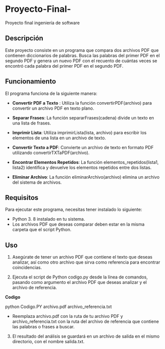 # Proyecto-Final-
Proyecto final ingeniería de software

## Descripción
Este proyecto consiste en un programa que compara dos archivos PDF que contienen diccionarios de palabras. Busca las palabras del primer PDF en el segundo PDF y genera un nuevo PDF con el recuento de cuántas veces se encontró cada palabra del primer PDF en el segundo PDF. 


## Funcionamiento

El programa funciona de la siguiente manera:

 - **Convertir PDF a Texto** : Utiliza la función convertirPDF(archivo) para convertir un archivo PDF en texto plano.
 
 - **Separar Frases**: La función separarFrases(cadena) divide un texto en una lista de frases.

 - **Imprimir Lista**: Utiliza imprimirLista(lista, archivo) para escribir los elementos de una lista en un archivo de texto.

 - **Convertir Texto a PDF**: Convierte un archivo de texto en formato PDF utilizando convertirTXTaPDF(archivo).

 - **Encontrar Elementos Repetidos**: La función elementos_repetidos(lista1, lista2) identifica y devuelve los elementos repetidos entre dos listas.

 - **Eliminar Archivo**: La función eliminarArchivo(archivo) elimina un archivo del sistema de archivos.

## Requisitos

Para ejecutar este programa, necesitas tener instalado lo siguiente:

- Python 3. 8 instalado en tu sistema.
- Los archivos PDF que deseas comparar deben estar en la misma carpeta que el script Python.

## Uso

1. Asegúrate de tener un archivo PDF que contiene el texto que deseas analizar, así como otro archivo que sirva como referencia para encontrar coincidencias.

2. Ejecuta el script de Python codigo.py desde la línea de comandos, pasando como argumento el archivo PDF que deseas analizar y el archivo de referencia.
   
**Codigo**

 python Codigo.PY archivo.pdf archivo_referencia.txt

  -  Reemplaza archivo.pdf con la ruta de tu archivo PDF y archivo_referencia.txt con la ruta del archivo de referencia que contiene las palabras o frases a buscar.

3. El resultado del análisis se guardará en un archivo de salida en el mismo directorio, con el nombre salida.txt.
